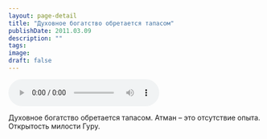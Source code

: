 ```yaml
---
layout: page-detail
title: "Духовное богатство обретается тапасом"
publishDate: 2011.03.09
description: ""
tags:
image:
draft: false
---
```


<audio title="2011.03.09 - Духовное богатство обретается тапасом.mp3" src="/upload/iblock/4b6/4b6fd9a5673ece99d96e9966b4efed53.mp3" controls=""></audio>

 Духовное богатство обретается тапасом. Атман – это отсутствие опыта.  
 Открытость милости Гуру.  

  
